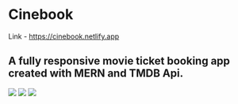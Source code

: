 # Cinebook 
Link - https://cinebook.netlify.app
## A fully responsive movie ticket booking app created with MERN and TMDB Api.

<img src="https://res.cloudinary.com/dvs0u47yi/image/upload/v1694375191/Github%20Projects/cinebook1_zbjxy0.jpg"/>
<img src="https://res.cloudinary.com/dvs0u47yi/image/upload/v1694375192/Github%20Projects/cinebook2_ys68vj.jpg"/>
<img src="https://res.cloudinary.com/dvs0u47yi/image/upload/v1694375191/Github%20Projects/cinebook3_rzsy5p.jpg"/>

